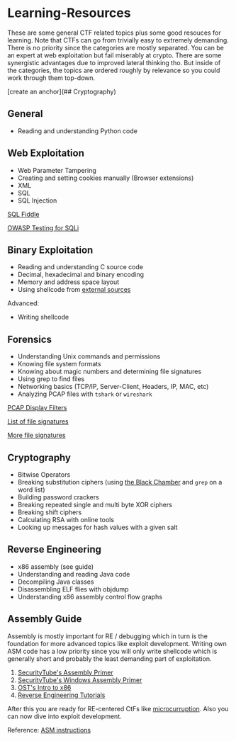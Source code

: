 # Learning-Resources

These are some general CTF related topics plus some good resouces for learning.
Note that CTFs can go from trivially easy to extremely demanding.
There is no priority since the categories are mostly separated. You can be an expert at web exploitation but fail miserably at crypto. There are some synergistic advantages due to improved lateral thinking tho. But inside of the categories, the topics are ordered roughly by relevance so you could work through them top-down.

[create an anchor](## Cryptography)

## General

- Reading and understanding Python code

## Web Exploitation
- Web Parameter Tampering
- Creating and setting cookies manually (Browser extensions)
- XML
- SQL
- SQL Injection

[SQL Fiddle](http://sqlfiddle.com/)

[OWASP Testing for SQLi](https://www.owasp.org/index.php/Testing_for_SQL_Injection_(OTG-INPVAL-005))

## Binary Exploitation
- Reading and understanding C source code
- Decimal, hexadecimal and binary encoding
- Memory and address space layout
- Using shellcode from [external sources](shell-storm.org)

Advanced:
- Writing shellcode

## Forensics
- Understanding Unix commands and permissions
- Knowing file system formats
- Knowing about magic numbers and determining file signatures
- Using grep to find files
- Networking basics (TCP/IP, Server-Client, Headers, IP, MAC, etc)
- Analyzing PCAP files with `tshark` or `wireshark`

[PCAP Display Filters](https://wiki.wireshark.org/DisplayFilters)

[List of file signatures](https://en.wikipedia.org/wiki/List_of_file_signatures)

[More file signatures](http://www.garykessler.net/library/file_sigs.html)

## Cryptography
- Bitwise Operators
- Breaking substitution ciphers (using [the Black Chamber](http://www.simonsingh.net/The_Black_Chamber/substitutioncrackingtool.html) and `grep` on a word list)
- Building password crackers
- Breaking repeated single and multi byte XOR ciphers
- Breaking shift ciphers
- Calculating RSA with online tools
- Looking up messages for hash values with a given salt

## Reverse Engineering
- x86 assembly (see guide)
- Understanding and reading Java code
- Decompiling Java classes
- Disassembling ELF flies with objdump
- Understanding x86 assembly control flow graphs

## Assembly Guide
Assembly is mostly important for RE / debugging which in turn is the foundation for more advanced topics like exploit development. Writing own ASM code has a low priority since you will only write shellcode which is generally short and probably the least demanding part of exploitation.

1. [SecurityTube's Assembly Primer](https://www.youtube.com/watch?v=K0g-twyhmQ4&list=PL6brsSrstzga43kcZRn6nbSi_GeXoZQhR)
2. [SecurityTube's Windows Assembly Primer](https://vimeo.com/16496874)
3. [OST's Intro to x86](http://www.opensecuritytraining.info/IntroX86.html)
4. [Reverse Engineering Tutorials](http://octopuslabs.io/legend/blog/sample-page.html)

After this you are ready for RE-centered CtFs like [microcurruption](https://www.microcorruption.com/login). Also you can now dive into exploit development.

Reference: [ASM instructions](http://x86.renejeschke.de/)
